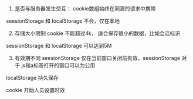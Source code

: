 



1. 是否与服务器发生交互：
cookie数组始终在同源的请求中携带

seesionStorage  和 localStorage 不会，仅在本地


2. 存储大小限制
cookie 不能超过4k， 适合保存很小的数据，比如会话标识

sessionStorage  和 localStorage 可以达到5M

3. 有效期不同
seesionStorage 仅在当前窗口关闭前有效，sessionStorage 对于 js和a标签打开的窗口可以为公用

localStorage 持久保存

cookie  开始人员设置时效